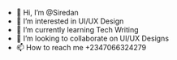 - 👋 Hi, I’m @Siredan
- 👀 I’m interested in UI/UX Design
- 🌱 I’m currently learning Tech Writing
- 💞️ I’m looking to collaborate on UI/UX Designs
- 📫 How to reach me +2347066324279

<!---
Siredan/Siredan is a ✨ special ✨ repository because its `README.md` (this file) appears on your GitHub profile.
You can click the Preview link to take a look at your changes.
--->
